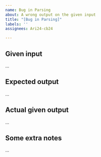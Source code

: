 ```yaml
---
name: Bug in Parsing
about: A wrong output on the given input
title: "[Bug in Parsing]"
labels: ''
assignees: Ari24-cb24

---
```


## Given input

...

## Expected output

...

## Actual given output

...

## Some extra notes

...
